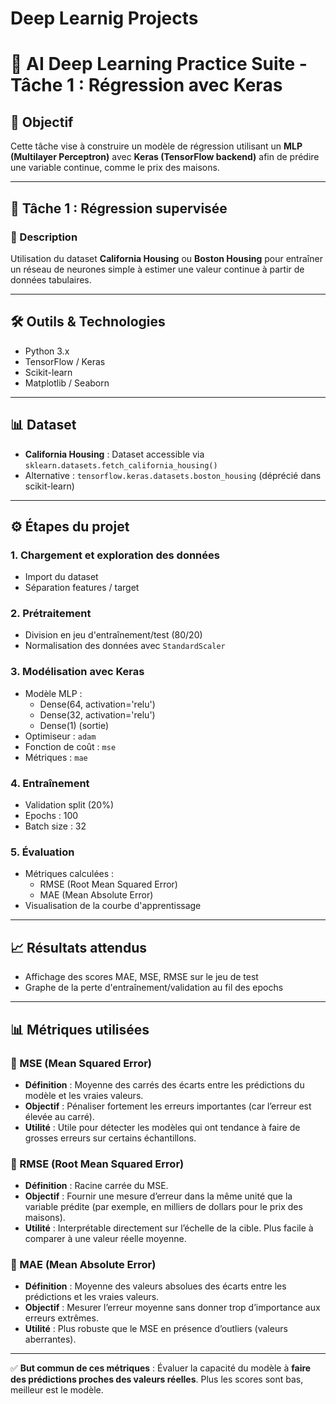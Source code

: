 # Deep Learnig Projects
# 🧠 AI Deep Learning Practice Suite - Tâche 1 : Régression avec Keras

## 🎯 Objectif
Cette tâche vise à construire un modèle de régression utilisant un **MLP (Multilayer Perceptron)** avec **Keras (TensorFlow backend)** afin de prédire une variable continue, comme le prix des maisons.

---

## 📂 Tâche 1 : Régression supervisée

### 📌 Description
Utilisation du dataset **California Housing** ou **Boston Housing** pour entraîner un réseau de neurones simple à estimer une valeur continue à partir de données tabulaires.

---

## 🛠️ Outils & Technologies

- Python 3.x
- TensorFlow / Keras
- Scikit-learn
- Matplotlib / Seaborn

---

## 📊 Dataset

- **California Housing** : Dataset accessible via `sklearn.datasets.fetch_california_housing()`
- Alternative : `tensorflow.keras.datasets.boston_housing` (déprécié dans scikit-learn)

---

## ⚙️ Étapes du projet

### 1. Chargement et exploration des données
- Import du dataset
- Séparation features / target

### 2. Prétraitement
- Division en jeu d'entraînement/test (80/20)
- Normalisation des données avec `StandardScaler`

### 3. Modélisation avec Keras
- Modèle MLP : 
  - Dense(64, activation='relu')
  - Dense(32, activation='relu')
  - Dense(1) (sortie)
- Optimiseur : `adam`
- Fonction de coût : `mse`
- Métriques : `mae`

### 4. Entraînement
- Validation split (20%)
- Epochs : 100
- Batch size : 32

### 5. Évaluation
- Métriques calculées :
  - RMSE (Root Mean Squared Error)
  - MAE (Mean Absolute Error)
- Visualisation de la courbe d'apprentissage

---

## 📈 Résultats attendus

- Affichage des scores MAE, MSE, RMSE sur le jeu de test
- Graphe de la perte d'entraînement/validation au fil des epochs

---

## 📊 Métriques utilisées

### 🔹 MSE (Mean Squared Error)
- **Définition** : Moyenne des carrés des écarts entre les prédictions du modèle et les vraies valeurs.
- **Objectif** : Pénaliser fortement les erreurs importantes (car l’erreur est élevée au carré).
- **Utilité** : Utile pour détecter les modèles qui ont tendance à faire de grosses erreurs sur certains échantillons.

### 🔹 RMSE (Root Mean Squared Error)
- **Définition** : Racine carrée du MSE.
- **Objectif** : Fournir une mesure d’erreur dans la même unité que la variable prédite (par exemple, en milliers de dollars pour le prix des maisons).
- **Utilité** : Interprétable directement sur l’échelle de la cible. Plus facile à comparer à une valeur réelle moyenne.

### 🔹 MAE (Mean Absolute Error)
- **Définition** : Moyenne des valeurs absolues des écarts entre les prédictions et les vraies valeurs.
- **Objectif** : Mesurer l’erreur moyenne sans donner trop d’importance aux erreurs extrêmes.
- **Utilité** : Plus robuste que le MSE en présence d’outliers (valeurs aberrantes).

---

✅ **But commun de ces métriques** : Évaluer la capacité du modèle à **faire des prédictions proches des valeurs réelles**. Plus les scores sont bas, meilleur est le modèle.



